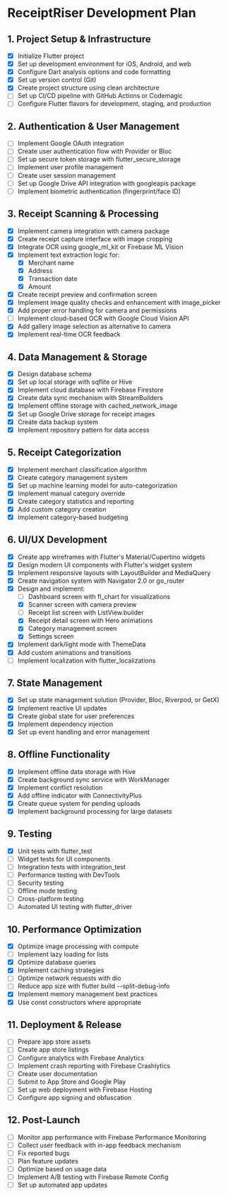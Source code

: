 # ReceiptRiser Development Plan

## 1. Project Setup & Infrastructure
- [x] Initialize Flutter project
- [x] Set up development environment for iOS, Android, and web
- [x] Configure Dart analysis options and code formatting
- [x] Set up version control (Git)
- [x] Create project structure using clean architecture
- [ ] Set up CI/CD pipeline with GitHub Actions or Codemagic
- [ ] Configure Flutter flavors for development, staging, and production

## 2. Authentication & User Management
- [ ] Implement Google OAuth integration
- [ ] Create user authentication flow with Provider or Bloc
- [ ] Set up secure token storage with flutter_secure_storage
- [ ] Implement user profile management
- [ ] Create user session management
- [ ] Set up Google Drive API integration with googleapis package
- [ ] Implement biometric authentication (fingerprint/face ID)

## 3. Receipt Scanning & Processing
- [x] Implement camera integration with camera package
- [x] Create receipt capture interface with image cropping
- [x] Integrate OCR using google_ml_kit or Firebase ML Vision
- [x] Implement text extraction logic for:
  - [x] Merchant name
  - [x] Address
  - [x] Transaction date
  - [x] Amount
- [x] Create receipt preview and confirmation screen
- [x] Implement image quality checks and enhancement with image_picker
- [x] Add proper error handling for camera and permissions
- [ ] Implement cloud-based OCR with Google Cloud Vision API
- [x] Add gallery image selection as alternative to camera
- [x] Implement real-time OCR feedback

## 4. Data Management & Storage
- [x] Design database schema
- [x] Set up local storage with sqflite or Hive
- [x] Implement cloud database with Firebase Firestore
- [x] Create data sync mechanism with StreamBuilders
- [x] Implement offline storage with cached_network_image
- [x] Set up Google Drive storage for receipt images
- [x] Create data backup system
- [x] Implement repository pattern for data access

## 5. Receipt Categorization
- [x] Implement merchant classification algorithm
- [x] Create category management system
- [x] Set up machine learning model for auto-categorization
- [x] Implement manual category override
- [x] Create category statistics and reporting
- [x] Add custom category creation
- [x] Implement category-based budgeting

## 6. UI/UX Development
- [x] Create app wireframes with Flutter's Material/Cupertino widgets
- [x] Design modern UI components with Flutter's widget system
- [x] Implement responsive layouts with LayoutBuilder and MediaQuery
- [x] Create navigation system with Navigator 2.0 or go_router
- [x] Design and implement:
  - [ ] Dashboard screen with fl_chart for visualizations
  - [x] Scanner screen with camera preview
  - [ ] Receipt list screen with ListView.builder
  - [x] Receipt detail screen with Hero animations
  - [x] Category management screen
  - [x] Settings screen
- [x] Implement dark/light mode with ThemeData
- [x] Add custom animations and transitions
- [ ] Implement localization with flutter_localizations

## 7. State Management
- [x] Set up state management solution (Provider, Bloc, Riverpod, or GetX)
- [x] Implement reactive UI updates
- [x] Create global state for user preferences
- [x] Implement dependency injection
- [x] Set up event handling and error management

## 8. Offline Functionality
- [x] Implement offline data storage with Hive
- [x] Create background sync service with WorkManager
- [x] Implement conflict resolution
- [x] Add offline indicator with ConnectivityPlus
- [x] Create queue system for pending uploads
- [x] Implement background processing for large datasets

## 9. Testing
- [x] Unit tests with flutter_test
- [ ] Widget tests for UI components
- [ ] Integration tests with integration_test
- [ ] Performance testing with DevTools
- [ ] Security testing
- [ ] Offline mode testing
- [ ] Cross-platform testing
- [ ] Automated UI testing with flutter_driver

## 10. Performance Optimization
- [x] Optimize image processing with compute
- [ ] Implement lazy loading for lists
- [x] Optimize database queries
- [x] Implement caching strategies
- [ ] Optimize network requests with dio
- [ ] Reduce app size with flutter build --split-debug-info
- [x] Implement memory management best practices
- [x] Use const constructors where appropriate

## 11. Deployment & Release
- [ ] Prepare app store assets
- [ ] Create app store listings
- [ ] Configure analytics with Firebase Analytics
- [ ] Implement crash reporting with Firebase Crashlytics
- [ ] Create user documentation
- [ ] Submit to App Store and Google Play
- [ ] Set up web deployment with Firebase Hosting
- [ ] Configure app signing and obfuscation

## 12. Post-Launch
- [ ] Monitor app performance with Firebase Performance Monitoring
- [ ] Collect user feedback with in-app feedback mechanism
- [ ] Fix reported bugs
- [ ] Plan feature updates
- [ ] Optimize based on usage data
- [ ] Implement A/B testing with Firebase Remote Config
- [ ] Set up automated app updates
